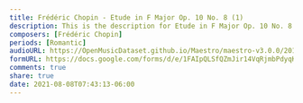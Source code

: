 ```yaml
---
title: Frédéric Chopin - Etude in F Major Op. 10 No. 8 (1)
description: This is the description for Etude in F Major Op. 10 No. 8 by Frédéric Chopin
composers: [Frédéric Chopin]
periods: [Romantic]
audioURL: https://OpenMusicDataset.github.io/Maestro/maestro-v3.0.0/2014/MIDI-UNPROCESSED_16-18_R1_2014_MID--AUDIO_18_R1_2014_wav--3.midi
formURL: https://docs.google.com/forms/d/e/1FAIpQLSfQZmJir14VqRjmbPdyqKa-K0sozAza4xp9oG54xnh_rSu2vA/viewform
comments: true
share: true
date: 2021-08-08T07:43:13-06:00
---
```

